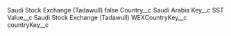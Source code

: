 <?xml version="1.0" encoding="UTF-8"?>
<CustomMetadata xmlns="http://soap.sforce.com/2006/04/metadata" xmlns:xsi="http://www.w3.org/2001/XMLSchema-instance" xmlns:xsd="http://www.w3.org/2001/XMLSchema">
    <label>Saudi Stock Exchange (Tadawull)</label>
    <protected>false</protected>
    <values>
        <field>Country__c</field>
        <value xsi:type="xsd:string">Saudi Arabia</value>
    </values>
    <values>
        <field>Key__c</field>
        <value xsi:type="xsd:string">SST</value>
    </values>
    <values>
        <field>Value__c</field>
        <value xsi:type="xsd:string">Saudi Stock Exchange (Tadawull)</value>
    </values>
    <values>
        <field>WEXCountryKey__c</field>
        <value xsi:nil="true"/>
    </values>
    <values>
        <field>countryKey__c</field>
        <value xsi:nil="true"/>
    </values>
</CustomMetadata>
